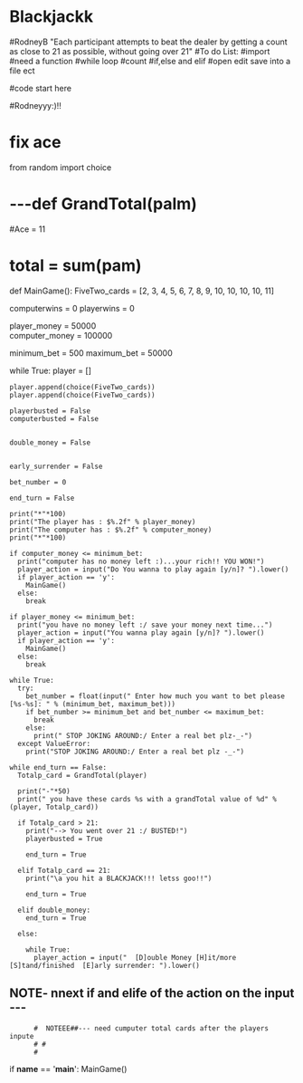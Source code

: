 # Blackjackk
#RodneyB
"Each participant attempts to beat the dealer by getting a count as close to 21 as possible, without going over 21"
#To do List:
#import
#need a function 
#while loop
#count
#if,else and elif
#open edit save into a file ect


#code start here 

#Rodneyyy:)!!
 # fix ace


from random import choice

# ---def GrandTotal(palm)

 #Ace = 11  
 # total = sum(pam)

 
def MainGame():
  FiveTwo_cards = [2, 3, 4, 5, 6, 7, 8, 9, 10, 10, 10, 10, 11]

  computerwins = 0 
  playerwins = 0

  player_money = 50000                  
  computer_money = 100000

  minimum_bet = 500
  maximum_bet = 50000

  while True:
    player = []

    player.append(choice(FiveTwo_cards))
    player.append(choice(FiveTwo_cards))

    playerbusted = False 
    computerbusted = False 

    
    double_money = False

    
    early_surrender = False

    bet_number = 0

    end_turn = False

    print("*"*100)
    print("The player has : $%.2f" % player_money)
    print("The computer has : $%.2f" % computer_money)
    print("*"*100)

    if computer_money <= minimum_bet:
      print("computer has no money left :)...your rich!! YOU WON!")
      player_action = input("Do You wanna to play again [y/n]? ").lower()
      if player_action == 'y':
        MainGame()
      else:
        break

    if player_money <= minimum_bet:
      print("you have no money left :/ save your money next time...")
      player_action = input("You wanna play again [y/n]? ").lower()
      if player_action == 'y':
        MainGame()
      else:
        break

    while True:
      try:
        bet_number = float(input(" Enter how much you want to bet please [%s-%s]: " % (minimum_bet, maximum_bet)))
        if bet_number >= minimum_bet and bet_number <= maximum_bet:
          break
        else:
          print(" STOP JOKING AROUND:/ Enter a real bet plz-_-")
      except ValueError:
        print("STOP JOKING AROUND:/ Enter a real bet plz -_-")

    while end_turn == False:
      Totalp_card = GrandTotal(player)

      print("-"*50)
      print(" you have these cards %s with a grandTotal value of %d" % (player, Totalp_card))

      if Totalp_card > 21:
        print("--> You went over 21 :/ BUSTED!")
        playerbusted = True

        end_turn = True

      elif Totalp_card == 21:
        print("\a you hit a BLACKJACK!!! letss goo!!")

        end_turn = True

      elif double_money:
        end_turn = True
      
      else:

        while True:
          player_action = input("  [D]ouble Money [H]it/more [S]tand/finished  [E]arly surrender: ").lower()


## NOTE- nnext if and elife of the action on the input ---
          #  NOTEEE##--- need cumputer total cards after the players inpute 
          # #
          #
  
if __name__ == '__main__':
  MainGame()

